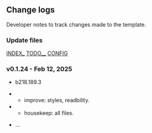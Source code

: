 ## Change logs

Developer notes to track changes made to the template.

### Update files

[INDEX_](pages/index.html.pug)
[TODO__](TODO.md)
[CONFIG](_configs.pug)

### v0.1.24 - Feb 12, 2025

- b218.189.3
- - improve: styles, readbility.
- - housekeep: all files.

- ...